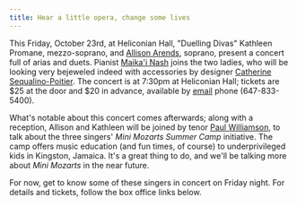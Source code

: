 ```yaml
---
title: Hear a little opera, change some lives
---
```


This Friday, October 23rd, at Heliconian Hall, "Duelling Divas" Kathleen Promane, mezzo-soprano, and [Allison Arends](/scene/people/allison-arends/), soprano, present a concert full of arias and duets. Pianist [Maika'i Nash](/scene/people/maikai-nash/) joins the two ladies, who will be looking very bejeweled indeed with accessories by designer [Catherine Sequalino-Poitier](http://www.csp-studiosequalino.com/). The concert is at 7:30pm at Heliconian Hall; tickets are $25 at the door and $20 in advance, available by [email](mailto:allison@allisonarends.com) phone (647-833-5400).

What's notable about this concert comes afterwards; along with a reception, Allison and Kathleen will be joined by tenor [Paul Williamson](/scene/people/paul-williamson/), to talk about the three singers' *Mini Mozarts Summer Camp* initiative. The camp offers music education (and fun times, of course) to underprivileged kids in Kingston, Jamaica. It's a great thing to do, and we'll be talking more about *Mini Mozarts* in the near future.

For now, get to know some of these singers in concert on Friday night. For details and tickets, follow the box office links below.

